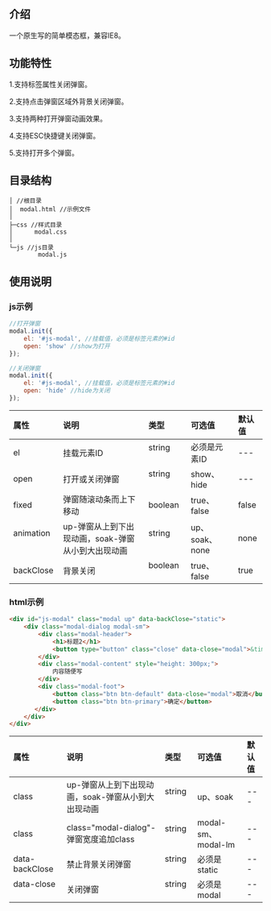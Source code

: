 ## 介绍
一个原生写的简单模态框，兼容IE8。

## 功能特性
<p>1.支持标签属性关闭弹窗。</p>
<p>2.支持点击弹窗区域外背景关闭弹窗。</p>
<p>3.支持两种打开弹窗动画效果。</p>
<p>4.支持ESC快捷键关闭弹窗。</p>
<p>5.支持打开多个弹窗。</p>

## 目录结构

```
│ //根目录
│  modal.html //示例文件
│  
├─css //样式目录
│      modal.css
│      
└─js //js目录
        modal.js
```
## 使用说明
### js示例
``` js
//打开弹窗
modal.init({
    el: '#js-modal', //挂载值，必须是标签元素的#id
    open: 'show' //show为打开
});

//关闭弹窗
modal.init({
    el: '#js-modal', //挂载值，必须是标签元素的#id
    open: 'hide' //hide为关闭
});

```

| 属性          | 说明 | 类型 | 可选值 | 默认值 |
|:------------- |:--------------|:---------------|:--------------------------|:--|
| el            | 挂载元素ID     | string        | 必须是元素ID   | ---|
| open          | 打开或关闭弹窗  | string        | show、hide | ---|
| fixed         | 弹窗随滚动条而上下移动  | boolean| true、false | false      |
| animation     | up-弹窗从上到下出现动画，soak-弹窗从小到大出现动画| string        | up、soak、none   | none |
| backClose | 背景关闭  | boolean        | true、false   | true      |

### html示例

```html
<div id="js-modal" class="modal up" data-backClose="static">
    <div class="modal-dialog modal-sm">
        <div class="modal-header">
            <h1>标题2</h1>
            <button type="button" class="close" data-close="modal">&times;</button>
        </div>
        <div class="modal-content" style="height: 300px;">
            内容随便写
        </div>
        <div class="modal-foot">
            <button class="btn btn-default" data-close="modal">取消</button>
            <button class="btn btn-primary">确定</button>
       </div>
    </div>
</div>      
```
| 属性          | 说明 | 类型 | 可选值 | 默认值 |
|:------------- |:--------------|:---------------|:--------------------------|:--|
| class | up-弹窗从上到下出现动画，soak-弹窗从小到大出现动画 | string        | up、soak | --- |
| class | class="modal-dialog"-弹窗宽度追加class | string        | modal-sm、modal-lm | --- |
| data-backClose | 禁止背景关闭弹窗     | string        | 必须是static   | ---|
| data-close          | 关闭弹窗  | string        | 必须是modal | ---|
